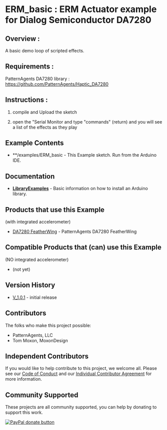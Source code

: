 # ERM_basic : ERM Actuator example for Dialog Semiconductor DA7280
 
## Overview :

A basic demo loop of scripted effects.

## Requirements :

 PatternAgents DA7280 library : https://github.com/PatternAgents/Haptic_DA7280
 
 ## Instructions :

 1) compile and Upload the sketch
 
 2) open the "Serial Monitor and type "commands" (return)
    and you will see a list of the effects as they play
           

## Example Contents

* **/examples/ERM_basic - This Example sketch. Run from the Arduino IDE. 

## Documentation

* **[LibraryExamples](https://www.arduino.cc/en/Tutorial/LibraryExamples)** - Basic information on how to install an Arduino library.

## Products that use this Example

(with integrated accelerometer)
* [DA7280 FeatherWing](https://github.com/PatternAgents/Agent-DA7280-FeatherWing) - PatternAgents DA7280 FeatherWing

## Compatible Products that (can) use this Example

(NO integrated accelerometer)
* (not yet)


## Version History

* [V_1.0.1](https://github.com/patternagents/Haptic_DA7280/) - initial release

## Contributors

The folks who make this project possible:

 * PatternAgents, LLC
 * Tom Moxon, MoxonDesign
 
## Independent Contributors

If you would like to help contribute to this project, we welcome all.
Please see our [Code of Conduct](https://github.com/PatternAgents/Haptic_DA7280/blob/master/ICLA_CONDUCT.md) and our
[Individual Contributor Agreement](https://github.com/PatternAgents/Haptic_DA7280/blob/master/ICLA_LICENSE.txt) for more information.

## Community Supported

These projects are all community supported, you can help by donating to support this work.

<span class="badge-paypal"><a href="https://www.paypal.com/cgi-bin/webscr?cmd=_s-xclick&amp;hosted_button_id=5NPC24C7VQ89L" title="Donate to this project using Paypal"><img src="https://img.shields.io/badge/paypal-donate-yellow.svg" alt="PayPal donate button" /></a></span>
